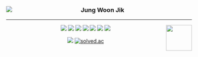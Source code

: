 <!-- ####📌

<div align="center">

***

<img align="left" src="https://github-readme-stats.vercel.app/api/top-langs/?username=JIK-K&theme=dracula&layout=compact"/>

<img align="right" width="100" src="https://user-images.githubusercontent.com/87060676/216057179-290fe966-d033-4a34-92f9-965f8d219754.gif" />



<img width="20" src="https://user-images.githubusercontent.com/87060676/216057874-8229a260-5aa0-4e71-bd24-2eeb6fd4e3a7.png"/> <dnswlrsla@gmail.com>
<br/>


<img width="20" src="https://user-images.githubusercontent.com/87060676/216057871-dc1d242f-664a-4f52-bc48-fb2a0a47d4d3.png"/> <https://jik-k.github.io/>




 <!-- <https://jik-k.github.io/>
- Email : <dnswlrsla@gmail.com> -->
<!-- https://velog.io/@seondal/Github-Readme-%EA%BE%B8%EB%AF%B8%EA%B8%B0-%EC%B4%9D%EC%A0%95%EB%A6%AC#%EC%99%84%EC%84%B1 -->

<div align="center">
  
  <img align="left" src="https://github-readme-stats.vercel.app/api/top-langs/?username=JIK-K&theme=dracula&layout=compact"/>
  
  ### Jung Woon Jik
  
  ---
  <img src="https://img.shields.io/badge/JAVA-207897?style=flat&logo=OpenJDK&logoColor=white"/>
  <img src="https://img.shields.io/badge/Typescript-3178C6?style=flat&logo=TypeScript&logoColor=white"/>
  <img src="https://img.shields.io/badge/SpringBoot-6DB33F?style=flat&logo=SpringBoot&logoColor=white"/>
  <img src="https://img.shields.io/badge/NestJS-E0234E?style=flat&logo=NestJs&logoColor=white"/>
  <img src="https://img.shields.io/badge/NextJS-000000?style=flat&logo=Next.Js&logoColor=white"/>
  <img src="https://img.shields.io/badge/MYSQL-4479A1?style=flat&logo=MYSQL&logoColor=white"/>
  <img src="https://img.shields.io/badge/MariaDB-003545?style=flat&logo=mariaDB&logoColor=white"/>

  <img align="right" width="70" src="https://user-images.githubusercontent.com/87060676/216057179-290fe966-d033-4a34-92f9-965f8d219754.gif" />
  
  
  <a href="https://JIK-K.github.io"><img src="https://img.shields.io/badge/Blog-000000?style=flat-square&logo=Github&logoColor=white"/></a>
  <a href="https://solved.ac/kddnswlr"><img alt="solved.ac" src="http://mazassumnida.wtf/api/mini/generate_badge?boj=kddnswlr"/></a>

</div>
